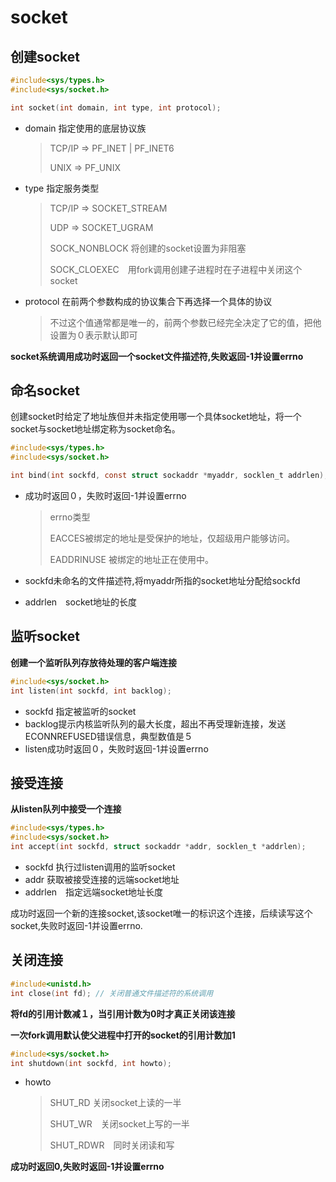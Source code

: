 # socket

## 创建socket

````c
#include<sys/types.h>
#include<sys/socket.h>

int socket(int domain, int type, int protocol);
````

- domain 指定使用的底层协议族

  > TCP/IP => PF_INET | PF_INET6
  >
  > UNIX => PF_UNIX

- type 指定服务类型

  > TCP/IP => SOCKET_STREAM
  >
  > UDP => SOCKET_UGRAM
  >
  > SOCK_NONBLOCK 将创建的socket设置为非阻塞
  >
  > SOCK_CLOEXEC　用fork调用创建子进程时在子进程中关闭这个socket

- protocol 在前两个参数构成的协议集合下再选择一个具体的协议

  > 不过这个值通常都是唯一的，前两个参数已经完全决定了它的值，把他设置为０表示默认即可

**socket系统调用成功时返回一个socket文件描述符,失败返回-1并设置errno**

## 命名socket

创建socket时给定了地址族但并未指定使用哪一个具体socket地址，将一个socket与socket地址绑定称为socket命名。

```c
#include<sys/types.h>
#include<sys/socket.h>

int bind(int sockfd, const struct sockaddr *myaddr, socklen_t addrlen);
```

- 成功时返回０，失败时返回-1并设置errno

  > errno类型
  >
  > EACCES被绑定的地址是受保护的地址，仅超级用户能够访问。
  >
  > EADDRINUSE 被绑定的地址正在使用中。

- sockfd未命名的文件描述符,将myaddr所指的socket地址分配给sockfd

- addrlen　socket地址的长度

## 监听socket

**创建一个监听队列存放待处理的客户端连接**

```c
#include<sys/socket.h>
int listen(int sockfd, int backlog);
```

- sockfd 指定被监听的socket
- backlog提示内核监听队列的最大长度，超出不再受理新连接，发送ECONNREFUSED错误信息，典型数值是５
- listen成功时返回０，失败时返回-1并设置errno

## 接受连接

**从listen队列中接受一个连接**

```c
#include<sys/types.h>
#include<sys/socket.h>
int accept(int sockfd, struct sockaddr *addr, socklen_t *addrlen);
```

- sockfd 执行过listen调用的监听socket
- addr 获取被接受连接的远端socket地址
- addrlen　指定远端socket地址长度

成功时返回一个新的连接socket,该socket唯一的标识这个连接，后续读写这个socket,失败时返回-1并设置errno.

## 关闭连接

```c
#include<unistd.h>
int close(int fd); // 关闭普通文件描述符的系统调用
```

**将fd的引用计数减１，当引用计数为0时才真正关闭该连接**

**一次fork调用默认使父进程中打开的socket的引用计数加1**

```c
#include<sys/socket.h>
int shutdown(int sockfd, int howto);
```

- howto

  > SHUT_RD 关闭socket上读的一半
  >
  > SHUT_WR　关闭socket上写的一半
  >
  > SHUT_RDWR　同时关闭读和写

**成功时返回0,失败时返回-1并设置errno**

